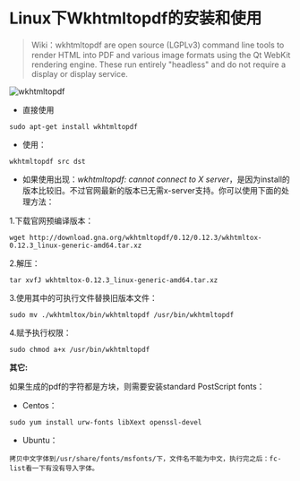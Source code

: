 # Linux下Wkhtmltopdf的安装和使用


> Wiki：wkhtmltopdf are open source (LGPLv3) command line tools to render HTML into PDF and various image formats using the Qt WebKit rendering engine. These run entirely "headless" and do not require a display or display service.

![wkhtmltopdf](http://ou0bp2mrg.bkt.clouddn.com/2017-08-14-15026995528394.jpg)

* 直接使用

```
sudo apt-get install wkhtmltopdf
```

* 使用：

```
wkhtmltopdf src dst
```

* 如果使用出现：*wkhtmltopdf: cannot connect to X server*，是因为install的版本比较旧。不过官网最新的版本已无需x-server支持。你可以使用下面的处理方法：



1.下载官网预编译版本：

```
wget http://download.gna.org/wkhtmltopdf/0.12/0.12.3/wkhtmltox-0.12.3_linux-generic-amd64.tar.xz
```

2.解压：

```
tar xvfJ wkhtmltox-0.12.3_linux-generic-amd64.tar.xz
```

3.使用其中的可执行文件替换旧版本文件：

```
sudo mv ./wkhtmltox/bin/wkhtmltopdf /usr/bin/wkhtmltopdf
```

4.赋予执行权限：

```
sudo chmod a+x /usr/bin/wkhtmltopdf
```


**其它:**

如果生成的pdf的字符都是方块，则需要安装standard PostScript fonts：

* Centos：

```
sudo yum install urw-fonts libXext openssl-devel
```
* Ubuntu：

```
拷贝中文字体到/usr/share/fonts/msfonts/下，文件名不能为中文，执行完之后：fc-list看一下有没有导入字体。
```


